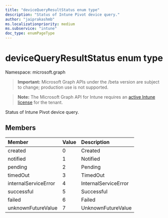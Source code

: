 ```yaml
---
title: "deviceQueryResultStatus enum type"
description: "Status of Intune Pivot device query."
author: "jaiprakashmb"
ms.localizationpriority: medium
ms.subservice: "intune"
doc_type: enumPageType
---
```


# deviceQueryResultStatus enum type

Namespace: microsoft.graph

> **Important:** Microsoft Graph APIs under the /beta version are subject to change; production use is not supported.

> **Note:** The Microsoft Graph API for Intune requires an [active Intune license](https://go.microsoft.com/fwlink/?linkid=839381) for the tenant.

Status of Intune Pivot device query.

## Members
|Member|Value|Description|
|:---|:---|:---|
|created|0|Created|
|notified|1|Notified|
|pending|2|Pending|
|timedOut|3|TimedOut|
|internalServiceError|4|InternalServiceError|
|successful|5|Successful|
|failed|6|Failed|
|unknownFutureValue|7|UnknownFutureValue|
